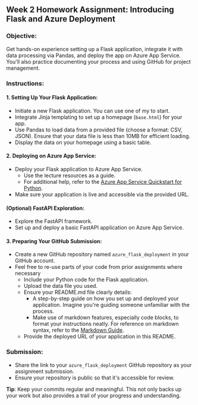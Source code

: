 ## **Week 2 Homework Assignment: Introducing Flask and Azure Deployment**

### **Objective**:
Get hands-on experience setting up a Flask application, integrate it with data processing via Pandas, and deploy the app on Azure App Service. You'll also practice documenting your process and using GitHub for project management.

### **Instructions**:

#### **1. Setting Up Your Flask Application**:
- Initiate a new Flask application. You can use one of my to start. 
- Integrate Jinja templating to set up a homepage (`base.html`) for your app. 
- Use Pandas to load data from a provided file (choose a format: CSV, JSON). Ensure that your data file is less than 10MB for efficient loading. 
- Display the data on your homepage using a basic table.

#### **2. Deploying on Azure App Service**:
- Deploy your Flask application to Azure App Service.
  - Use the lecture resources as a guide.
  - For additional help, refer to the [Azure App Service Quickstart for Python](https://learn.microsoft.com/en-us/azure/app-service/quickstart-python).
- Make sure your application is live and accessible via the provided URL. 

#### **(Optional) FastAPI Exploration**:
- Explore the FastAPI framework.
- Set up and deploy a basic FastAPI application on Azure App Service.

#### **3. Preparing Your GitHub Submission**:
- Create a new GitHub repository named `azure_flask_deployment` in your GitHub account.
- Feel free to re-use parts of your code from prior assignments where necessary 
  - Include your Python code for the Flask application.
  - Upload the data file you used.
  - Ensure your README.md file clearly details:
    - A step-by-step guide on how you set up and deployed your application. Imagine you're guiding someone unfamiliar with the process.
    - Make use of markdown features, especially code blocks, to format your instructions neatly. For reference on markdown syntax, refer to the [Markdown Guide](https://www.markdownguide.org/basic-syntax/).
  - Provide the deployed URL of your application in this README.

### **Submission**:
- Share the link to your `azure_flask_deployment` GitHub repository as your assignment submission.
- Ensure your repository is public so that it's accessible for review.

**Tip**: Keep your commits regular and meaningful. This not only backs up your work but also provides a trail of your progress and understanding.

